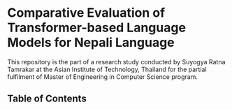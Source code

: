 # Comparative Evaluation of Transformer-based Language Models for Nepali Language

This repository is the part of a research study conducted by Suyogya Ratna Tamrakar at the Asian Institute of Technology, Thailand for the partial fulfilment of Master of Engineering in Computer Science program.

## Table of Contents



 

